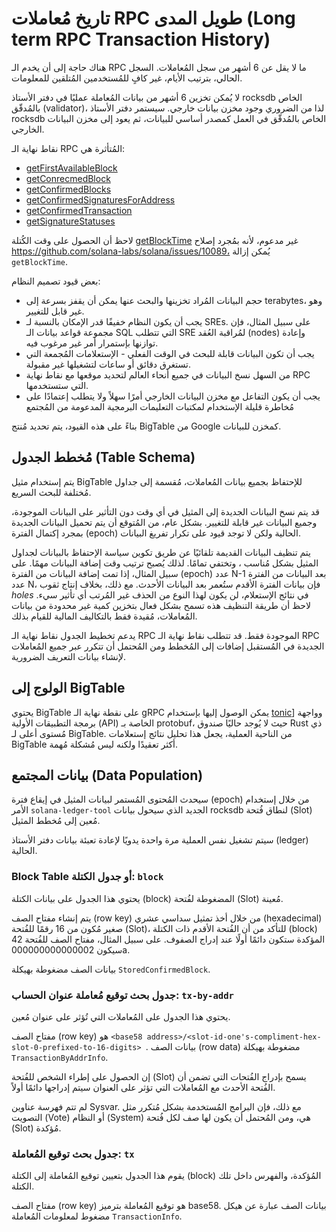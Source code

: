 # تاريخ مُعاملات RPC طويل المدى (Long term RPC Transaction History)

هناك حاجة إلى أن يخدم الـ RPC ما لا يقل عن 6 أشهر من سجل المُعاملات. السجل الحالي، بترتيب الأيام، غير كافٍ للمُستخدمين المُتلقين للمعلومات.

لا يُمكن تخزين 6 أشهر من بيانات المُعاملة عمليًا في دفتر الأستاذ rocksdb الخاص بالمُدقّق (validator)، لذا من الضروري وجود مخزن بيانات خارجي. سيستمر دفتر الأستاذ rocksdb الخاص بالمُدقّق في العمل كمصدر أساسي للبيانات، ثم يعود إلى مخزن البيانات الخارجي.

نقاط نهاية الـ RPC المُتأثرة هي:

- [getFirstAvailableBlock](developing/clients/jsonrpc-api.md#getfirstavailableblock)
- [getConrecmedBlock](developing/clients/jsonrpc-api.md#getconfirmedblock)
- [getConfirmedBlocks](developing/clients/jsonrpc-api.md#getconfirmedblocks)
- [getConfirmedSignaturesForAddress](developing/clients/jsonrpc-api.md#getconfirmedsignaturesforaddress)
- [getConfirmedTransaction](developing/clients/jsonrpc-api.md#getconfirmedtransaction)
- [getSignatureStatuses](developing/clients/jsonrpc-api.md#getsignaturestatuses)

لاحظ أن الحصول على وقت الكُتلة [getBlockTime](developing/clients/jsonrpc-api.md#getblocktime) غير مدعوم، لأنه بمُجرد إصلاح https://github.com/solana-labs/solana/issues/10089، يُمكن إزالة `getBlockTime`.

بعض قيود تصميم النظام:

- حجم البيانات المُراد تخزينها والبحث عنها يمكن أن يقفز بسرعة إلى terabytes، وهو غير قابل للتغيير.
- يجب أن يكون النظام خفيفًا قدر الإمكان بالنسبة لـ SREs. على سبيل المثال، فإن مجموعة قواعد بيانات الـ SQL التي تتطلب SRE لمُراقبة العُقد (nodes) وإعادة توازنها بإستمرار أمر غير مرغوب فيه.
- يجب أن تكون البيانات قابلة للبحث في الوقت الفعلي - الإستعلامات المُجمعة التي تستغرق دقائق أو ساعات لتشغيلها غير مقبولة.
- من السهل نسخ البيانات في جميع أنحاء العالم لتحديد موقعها مع نقاط نهاية RPC التي ستستخدمها.
- يجب أن يكون التفاعل مع مخزن البيانات الخارجي أمرًا سهلاً ولا يتطلب إعتمادًا على مُخاطرة قليلة الإستخدام لمكتبات التعليمات البرمجية المدعومة من المُجتمع

بناءً على هذه القيود، يتم تحديد مُنتج BigTable من Google كمخزن للبيانات.

## مُخطط الجدول (Table Schema)

يتم إستخدام مثيل BigTable للإحتفاظ بجميع بيانات المُعاملات، مُقسمة إلى جداول مُختلفة للبحث السريع.

قد يتم نسخ البيانات الجديدة إلى المثيل في أي وقت دون التأثير على البيانات الموجودة، وجميع البيانات غير قابلة للتغيير. بشكل عام، من المُتوقع أن يتم تحميل البيانات الجديدة بمجرد إكتمال الفترة (epoch) الحالية ولكن لا توجد قيود على تكرار تفريغ البيانات.

يتم تنظيف البيانات القديمة تلقائيًا عن طريق تكوين سياسة الإحتفاظ بالبيانات لجداول المثيل بشكل مُناسب ، وتختفي تمامًا. لذلك يُصبح ترتيب وقت إضافة البيانات مهمًا. على سبيل المثال، إذا تمت إضافة البيانات من الفترة (epoch) عدد N-1 بعد البيانات من الفترة عدد N، فإن بيانات الفترة الأقدم ستُعمر بعد البيانات الأحدث. مع ذلك، بخلاف إنتاج ثقوب _holes_ في نتائج الإستعلام، لن يكون لهذا النوع من الحذف غير المُرتب أي تأثير سيء. لاحظ أن طريقة التنظيف هذه تسمح بشكل فعال بتخزين كمية غير محدودة من بيانات المُعاملات، مُقيدة فقط بالتكاليف المالية للقيام بذلك.

يدعم تخطيط الجدول نقاط نهاية الـ RPC الموجودة فقط. قد تتطلب نقاط نهاية الـ RPC الجديدة في المُستقبل إضافات إلى المُخطط ومن المُحتمل أن تتكرر عبر جميع المُعاملات لإنشاء بيانات التعريف الضرورية.

## الولوج إلى BigTable

يحتوي BigTable على نقطة نهاية الـ gRPC يمكن الوصول إليها بإستخدام [tonic](https://crates.io/crates/crate)] وواجهة برمجة التطبيقات الأولية (API) الخاصة بـ protobuf، حيث لا يُوجد حاليًا صندوق Rust ذي مُستوى أعلى لـ BigTable. من الناحية العملية، يجعل هذا تحليل نتائج إستعلامات BigTable أكثر تعقيدًا ولكنه ليس مُشكلة مُهمة.

## بيانات المجتمع (Data Population)

سيحدث المُحتوى المُستمر لبيانات المثيل في إيقاع فترة (epoch) من خلال إستخدام الأمر `solana-ledger-tool` الجديد الذي سيحول بيانات rocksdb لنطاق فُتحة (Slot) مُعين إلى مُخطط المثيل.

سيتم تشغيل نفس العملية مرة واحدة يدويًا لإعادة تعبئة بيانات دفتر الأستاذ (ledger) الحالية.

### Block Table أو جدول الكتلة: `block`

يحتوي هذا الجدول على بيانات الكتلة (block) المضغوطة لفُتحة (Slot) مُعينة.

يتم إنشاء مفتاح الصف (row key) من خلال أخذ تمثيل سداسي عشري (hexadecimal) صغير مُكون من 16 رقمًا للفُتحة (Slot)، للتأكد من أن الفُتحة الأقدم ذات الكتلة (block) المؤكدة ستكون دائمًا أولًا عند إدراج الصفوف. على سبيل المثال، مفتاح الصف للفُتحة 42 سيكون 000000000000002a.

بيانات الصف مضغوطة بهيكلة `StoredConfirmedBlock`.

### جدول بحث توقيع مُعاملة عنوان الحساب: `tx-by-addr`

يحتوي هذا الجدول على المُعاملات التي تُؤثر على عنوان مُعين.

مفتاح الصف (row key) هو `<base58 address>/<slot-id-one's-compliment-hex-slot-0-prefixed-to-16-digits> `. بيانات الصف (row data) مضغوطة بهيكلة `TransactionByAddrInfo`.

إن الحصول على إطراء الشخص للفُتحة (Slot) يسمح بإدراج الفُتحات التي تضمن أن الفُتحة الأحدث مع المُعاملات التي تؤثر على العنوان سيتم إدراجها دائمًا أولاً.

لم تتم فهرسة عناوين Sysvar. مع ذلك، فإن البرامج المُستخدمة بشكل مُتكرر مثل التصويت (Vote) أو النظام (System) هي، ومن المُحتمل أن يكون لها صف لكل فُتحة (Slot) مُؤكدة.

### جدول بحث توقيع المُعاملة: `tx`

يقوم هذا الجدول بتعيين توقيع المُعاملة إلى الكتلة (block) المُؤكدة، والفهرس داخل تلك الكتلة.

مفتاح الصف (row key) هو توقيع المُعاملة بترميز base58. بيانات الصف عبارة عن هيكل مضغوط لمعلومات المُعاملة `TransactionInfo`.
